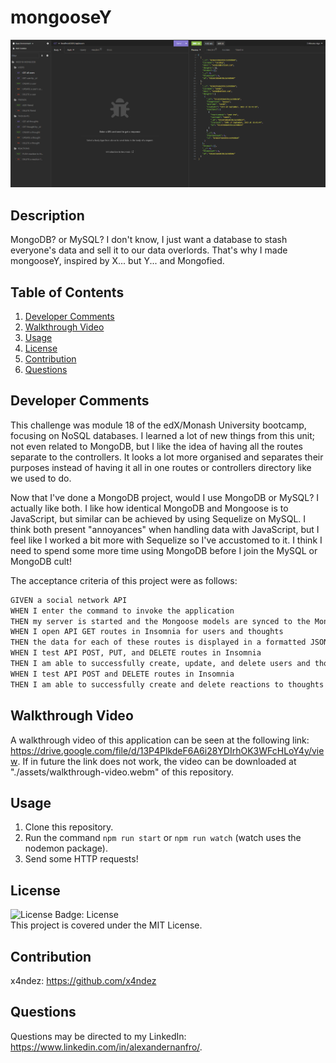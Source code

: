 # mongooseY

![Screenshot of application](./assets/screenshot.png)

## Description
MongoDB? or MySQL? I don't know, I just want a database to stash everyone's data and sell it to our data overlords.  That's why I made mongooseY, inspired by X... but Y... and Mongofied.

## Table of Contents

1. [Developer Comments](#developer-comments)
2. [Walkthrough Video](#walkthrough-video)
3. [Usage](#usage)
4. [License](#license)
5. [Contribution](#contribution)
6. [Questions](#questions)

## Developer Comments
This challenge was module 18 of the edX/Monash University bootcamp, focusing on NoSQL databases.  I learned a lot of new things from this unit; not even related to MongoDB, but I like the idea of having all the routes separate to the controllers.  It looks a lot more organised and separates their purposes instead of having it all in one routes or controllers directory like we used to do.

Now that I've done a MongoDB project, would I use MongoDB or MySQL?  I actually like both.  I like how identical MongoDB and Mongoose is to JavaScript, but similar can be achieved by using Sequelize on MySQL.  I think both present "annoyances" when handling data with JavaScript, but I feel like I worked a bit more with Sequelize so I've accustomed to it.  I think I need to spend some more time using MongoDB before I join the MySQL or MongoDB cult!

The acceptance criteria of this project were as follows:

```md
GIVEN a social network API
WHEN I enter the command to invoke the application
THEN my server is started and the Mongoose models are synced to the MongoDB database
WHEN I open API GET routes in Insomnia for users and thoughts
THEN the data for each of these routes is displayed in a formatted JSON
WHEN I test API POST, PUT, and DELETE routes in Insomnia
THEN I am able to successfully create, update, and delete users and thoughts in my database
WHEN I test API POST and DELETE routes in Insomnia
THEN I am able to successfully create and delete reactions to thoughts and add and remove friends to a user’s friend list
```

## Walkthrough Video
A walkthrough video of this application can be seen at the following link: <https://drive.google.com/file/d/13P4PlkdeF6A6i28YDIrhOK3WFcHLoY4y/view>.  If in future the link does not work, the video can be downloaded at "./assets/walkthrough-video.webm" of this repository.

## Usage
1. Clone this repository.
2. Run the command `npm run start` or `npm run watch` (watch uses the nodemon package).
3. Send some HTTP requests!

## License
![License Badge: License](https://img.shields.io/badge/License-MIT-blue)<br>
This project is covered under the MIT License.

## Contribution
x4ndez: <https://github.com/x4ndez>

## Questions
Questions may be directed to my LinkedIn: <https://www.linkedin.com/in/alexandernanfro/>.